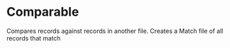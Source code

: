 # Comparable
Compares records against records in another file. Creates a Match file of all records that match 
